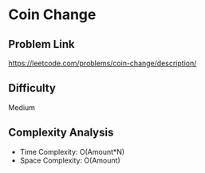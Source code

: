 # Coin Change

## Problem Link

https://leetcode.com/problems/coin-change/description/

## Difficulty

Medium

## Complexity Analysis

* Time Complexity: O(Amount\*N)
* Space Complexity: O(Amount)
